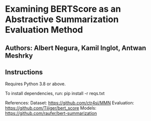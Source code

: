 # Examining BERTScore as an Abstractive Summarization Evaluation Method

## Authors: Albert Negura, Kamil Inglot, Antwan Meshrky

## Instructions
Requires Python 3.8 or above.

To install dependencies, run: pip install -r reqs.txt


References:
Dataset:
  https://github.com/ctr4si/MMN
Evaluation:
  https://github.com/Tiiiger/bert_score
Models:
  https://github.com/raufer/bert-summarization
